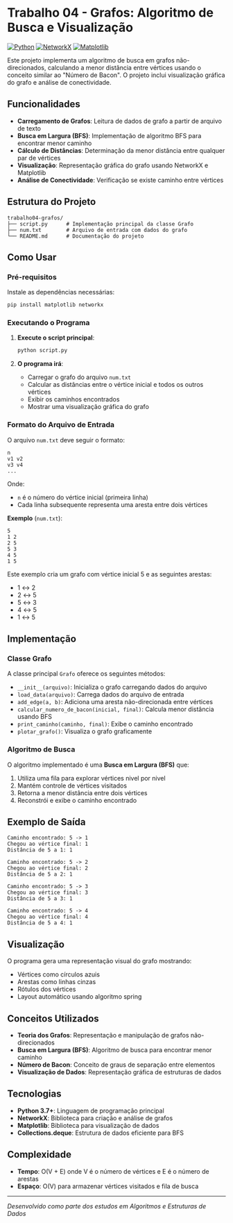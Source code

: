 # Trabalho 04 - Grafos: Algoritmo de Busca e Visualização

[![Python](https://img.shields.io/badge/python-3.7+-blue.svg)](https://www.python.org/downloads/)
[![NetworkX](https://img.shields.io/badge/NetworkX-3.0+-green.svg)](https://networkx.org/)
[![Matplotlib](https://img.shields.io/badge/Matplotlib-3.0+-orange.svg)](https://matplotlib.org/)

Este projeto implementa um algoritmo de busca em grafos não-direcionados, calculando a menor distância entre vértices usando o conceito similar ao "Número de Bacon". O projeto inclui visualização gráfica do grafo e análise de conectividade.

## Funcionalidades

- **Carregamento de Grafos**: Leitura de dados de grafo a partir de arquivo de texto
- **Busca em Largura (BFS)**: Implementação de algoritmo BFS para encontrar menor caminho
- **Cálculo de Distâncias**: Determinação da menor distância entre qualquer par de vértices
- **Visualização**: Representação gráfica do grafo usando NetworkX e Matplotlib
- **Análise de Conectividade**: Verificação se existe caminho entre vértices

## Estrutura do Projeto

```
trabalho04-grafos/
├── script.py      # Implementação principal da classe Grafo
├── num.txt        # Arquivo de entrada com dados do grafo
└── README.md      # Documentação do projeto
```

## Como Usar

### Pré-requisitos

Instale as dependências necessárias:

```bash
pip install matplotlib networkx
```

### Executando o Programa

1. **Execute o script principal**:
   ```bash
   python script.py
   ```

2. **O programa irá**:
   - Carregar o grafo do arquivo `num.txt`
   - Calcular as distâncias entre o vértice inicial e todos os outros vértices
   - Exibir os caminhos encontrados
   - Mostrar uma visualização gráfica do grafo

### Formato do Arquivo de Entrada

O arquivo `num.txt` deve seguir o formato:

```
n
v1 v2
v3 v4
...
```

Onde:
- `n` é o número do vértice inicial (primeira linha)
- Cada linha subsequente representa uma aresta entre dois vértices

**Exemplo** (`num.txt`):
```
5
1 2
2 5
5 3
4 5
1 5
```

Este exemplo cria um grafo com vértice inicial 5 e as seguintes arestas:
- 1 ↔ 2
- 2 ↔ 5  
- 5 ↔ 3
- 4 ↔ 5
- 1 ↔ 5

## Implementação

### Classe Grafo

A classe principal `Grafo` oferece os seguintes métodos:

- `__init__(arquivo)`: Inicializa o grafo carregando dados do arquivo
- `load_data(arquivo)`: Carrega dados do arquivo de entrada
- `add_edge(a, b)`: Adiciona uma aresta não-direcionada entre vértices
- `calcular_numero_de_bacon(inicial, final)`: Calcula menor distância usando BFS
- `print_caminho(caminho, final)`: Exibe o caminho encontrado
- `plotar_grafo()`: Visualiza o grafo graficamente

### Algoritmo de Busca

O algoritmo implementado é uma **Busca em Largura (BFS)** que:

1. Utiliza uma fila para explorar vértices nivel por nivel
2. Mantém controle de vértices visitados
3. Retorna a menor distância entre dois vértices
4. Reconstrói e exibe o caminho encontrado

## Exemplo de Saída

```
Caminho encontrado: 5 -> 1
Chegou ao vértice final: 1
Distância de 5 a 1: 1

Caminho encontrado: 5 -> 2
Chegou ao vértice final: 2
Distância de 5 a 2: 1

Caminho encontrado: 5 -> 3
Chegou ao vértice final: 3
Distância de 5 a 3: 1

Caminho encontrado: 5 -> 4
Chegou ao vértice final: 4
Distância de 5 a 4: 1
```

## Visualização

O programa gera uma representação visual do grafo mostrando:
- Vértices como círculos azuis
- Arestas como linhas cinzas
- Rótulos dos vértices
- Layout automático usando algoritmo spring

## Conceitos Utilizados

- **Teoria dos Grafos**: Representação e manipulação de grafos não-direcionados
- **Busca em Largura (BFS)**: Algoritmo de busca para encontrar menor caminho
- **Número de Bacon**: Conceito de graus de separação entre elementos
- **Visualização de Dados**: Representação gráfica de estruturas de dados

## Tecnologias

- **Python 3.7+**: Linguagem de programação principal
- **NetworkX**: Biblioteca para criação e análise de grafos
- **Matplotlib**: Biblioteca para visualização de dados
- **Collections.deque**: Estrutura de dados eficiente para BFS

## Complexidade

- **Tempo**: O(V + E) onde V é o número de vértices e E é o número de arestas
- **Espaço**: O(V) para armazenar vértices visitados e fila de busca

---

*Desenvolvido como parte dos estudos em Algoritmos e Estruturas de Dados*